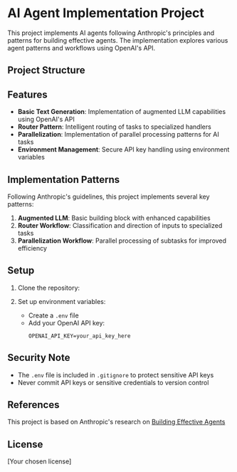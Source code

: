 # AI Agent Implementation Project

This project implements AI agents following Anthropic's principles and patterns for building effective agents. The implementation explores various agent patterns and workflows using OpenAI's API.

## Project Structure 

## Features

- **Basic Text Generation**: Implementation of augmented LLM capabilities using OpenAI's API
- **Router Pattern**: Intelligent routing of tasks to specialized handlers
- **Parallelization**: Implementation of parallel processing patterns for AI tasks
- **Environment Management**: Secure API key handling using environment variables

## Implementation Patterns

Following Anthropic's guidelines, this project implements several key patterns:

1. **Augmented LLM**: Basic building block with enhanced capabilities
2. **Router Workflow**: Classification and direction of inputs to specialized tasks
3. **Parallelization Workflow**: Parallel processing of subtasks for improved efficiency

## Setup

1. Clone the repository: 

3. Set up environment variables:
   - Create a `.env` file
   - Add your OpenAI API key:
     ```
     OPENAI_API_KEY=your_api_key_here
     ```

## Security Note

- The `.env` file is included in `.gitignore` to protect sensitive API keys
- Never commit API keys or sensitive credentials to version control

## References

This project is based on Anthropic's research on [Building Effective Agents](https://www.anthropic.com/research/building-effective-agents)

## License

[Your chosen license] 